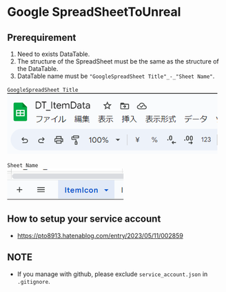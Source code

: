 # Google SpreadSheetToUnreal
## Prerequirement
1. Need to exists DataTable.
2. The structure of the SpreadSheet must be the same as the structure of the DataTable.
3. DataTable name must be `"GoogleSpreadSheet Title"_-_"Sheet Name"`.

`GoogleSpreadSheet Title`<br>
![GoogleSpreadSheet Title](https://github.com/pto8913/GoogleSheetToUnreal/blob/master/Resources/SpreadSheetTitle.png)

`Sheet Name`<br>
![SheetName](https://github.com/pto8913/GoogleSheetToUnreal/blob/master/Resources/SheetName.png)

## How to setup your service account 
* https://pto8913.hatenablog.com/entry/2023/05/11/002859

## NOTE
* If you manage with github, please exclude `service_account.json` in `.gitignore`.
